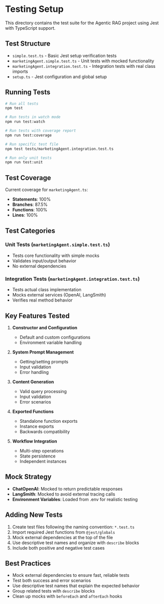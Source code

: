 # Testing Setup

This directory contains the test suite for the Agentic RAG project using Jest with TypeScript support.

## Test Structure

- `simple.test.ts` - Basic Jest setup verification tests
- `marketingAgent.simple.test.ts` - Unit tests with mocked functionality
- `marketingAgent.integration.test.ts` - Integration tests with real class imports
- `setup.ts` - Jest configuration and global setup

## Running Tests

```bash
# Run all tests
npm test

# Run tests in watch mode
npm run test:watch

# Run tests with coverage report
npm run test:coverage

# Run specific test file
npm test tests/marketingAgent.integration.test.ts

# Run only unit tests
npm run test:unit
```

## Test Coverage

Current coverage for `marketingAgent.ts`:
- **Statements**: 100%
- **Branches**: 87.5%
- **Functions**: 100%
- **Lines**: 100%

## Test Categories

### Unit Tests (`marketingAgent.simple.test.ts`)
- Tests core functionality with simple mocks
- Validates input/output behavior
- No external dependencies

### Integration Tests (`marketingAgent.integration.test.ts`)
- Tests actual class implementation
- Mocks external services (OpenAI, LangSmith)
- Verifies real method behavior

## Key Features Tested

1. **Constructor and Configuration**
   - Default and custom configurations
   - Environment variable handling

2. **System Prompt Management**
   - Getting/setting prompts
   - Input validation
   - Error handling

3. **Content Generation**
   - Valid query processing
   - Input validation
   - Error scenarios

4. **Exported Functions**
   - Standalone function exports
   - Instance exports
   - Backwards compatibility

5. **Workflow Integration**
   - Multi-step operations
   - State persistence
   - Independent instances

## Mock Strategy

- **ChatOpenAI**: Mocked to return predictable responses
- **LangSmith**: Mocked to avoid external tracing calls
- **Environment Variables**: Loaded from .env for realistic testing

## Adding New Tests

1. Create test files following the naming convention: `*.test.ts`
2. Import required Jest functions from `@jest/globals`
3. Mock external dependencies at the top of the file
4. Use descriptive test names and organize with `describe` blocks
5. Include both positive and negative test cases

## Best Practices

- Mock external dependencies to ensure fast, reliable tests
- Test both success and error scenarios
- Use descriptive test names that explain the expected behavior
- Group related tests with `describe` blocks
- Clean up mocks with `beforeEach` and `afterEach` hooks
